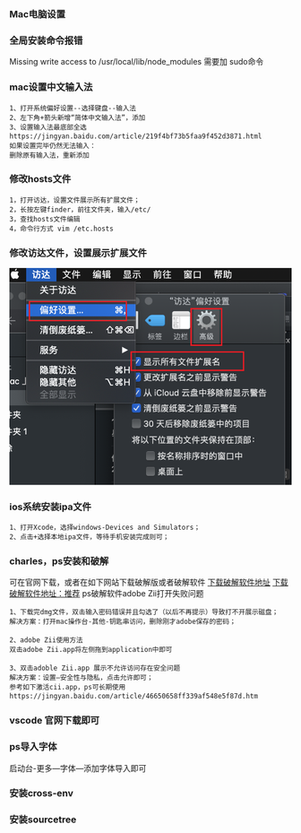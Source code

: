 ### Mac电脑设置

### 全局安装命令报错
Missing write access to /usr/local/lib/node_modules 
需要加 sudo命令

###  mac设置中文输入法
```
1、打开系统偏好设置--选择键盘--输入法
2、左下角+箭头新增“简体中文输入法”，添加
3、设置输入法最底部全选
https://jingyan.baidu.com/article/219f4bf73b5faa9f452d3871.html
如果设置完毕仍然无法输入：
删除原有输入法，重新添加
```


### 修改hosts文件
```
1，打开访达，设置文件展示所有扩展文件；
2，长按左键finder，前往文件夹，输入/etc/
3，查找hosts文件编辑
4，命令行方式 vim /etc.hosts
```

### 修改访达文件，设置展示扩展文件
![mac_1](../image/mac_1.png)

### ios系统安装ipa文件
```
1、打开Xcode，选择windows-Devices and Simulators；
2、点击+选择本地ipa文件，等待手机安装完成则可；
```


### charles，ps安装和破解
可在官网下载，或者在如下网站下载破解版或者破解软件
[下载破解软件地址](https://www.zhinin.com/)
[下载破解软件地址：推荐](https://xclient.info/)
ps破解软件adobe Zii打开失败问题
```
1、下载完dmg文件，双击输入密码错误并且勾选了（以后不再提示）导致打不开展示磁盘；
解决方案：打开mac操作台-其他-钥匙串访问，删除刚才adobe保存的密码；

2、adobe Zii使用方法
双击adobe Zii.app将左侧拖到application中即可

3、双击adoble Zii.app 展示不允许访问存在安全问题
解决方案：设置—安全性与隐私，点击允许即可；
参考如下激活cii.app，ps可长期使用
https://jingyan.baidu.com/article/46650658ff339af548e5f87d.htm
```


### vscode 官网下载即可

### ps导入字体
启动台-更多—字体—添加字体导入即可

### 安装cross-env

### 安装sourcetree

